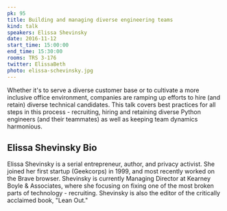 ```yaml
---
pk: 95
title: Building and managing diverse engineering teams
kind: talk
speakers: Elissa Shevinsky
date: 2016-11-12
start_time: 15:00:00
end_time: 15:30:00
rooms: TRS 3-176
twitter: ElissaBeth
photo: elissa-schevinsky.jpg
---
```


Whether it's to serve a diverse customer base or to cultivate a more inclusive office environment, companies are ramping up efforts to hire (and retain) diverse technical candidates. This talk covers best practices for all steps in this process - recruiting, hiring and retaining diverse Python engineers (and their teammates) as well as keeping team dynamics harmonious. 

## Elissa Shevinsky Bio

Elissa Shevinsky is a serial entrepreneur, author, and privacy activist. She joined her first startup (Geekcorps) in 1999, and most recently worked on the Brave browser.  Shevinsky is currently Managing Director at Kearney Boyle & Associates, where she focusing on fixing one of the most broken parts of technology - recruiting. Shevinsky is also the editor of the critically acclaimed book, "Lean Out."